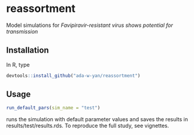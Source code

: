 # reassortment
Model simulations for *Favipiravir-resistant virus shows potential for transmission*


## Installation

In R, type

```r
devtools::install_github("ada-w-yan/reassortment")
```

## Usage

```r
run_default_pars(sim_name = "test") 
```

runs the simulation with default parameter values and saves the results in results/test/results.rds.  To reproduce the full study, see vignettes.